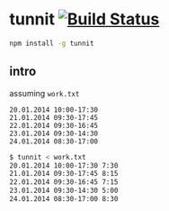 # tunnit [![Build Status](https://travis-ci.org/raine/tunnit.svg?branch=master)](https://travis-ci.org/raine/tunnit)

```sh
npm install -g tunnit
```

## intro

assuming `work.txt`

```
20.01.2014 10:00-17:30
21.01.2014 09:30-17:45
22.01.2014 09:30-16:45
23.01.2014 09:30-14:30
24.01.2014 08:30-17:00
```

```sh
$ tunnit < work.txt
20.01.2014 10:00-17:30 7:30
21.01.2014 09:30-17:45 8:15
22.01.2014 09:30-16:45 7:15
23.01.2014 09:30-14:30 5:00
24.01.2014 08:30-17:00 8:30
```
